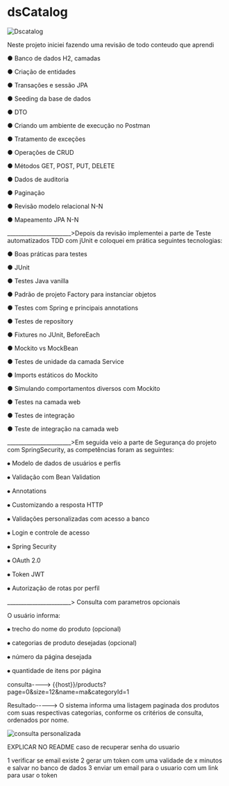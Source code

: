 # dsCatalog

![Dscatalog](https://github.com/DennerOl/dsCatalog/assets/124217386/11bf2324-61b5-41c1-af15-9cba4c2d66a9)


Neste projeto iniciei fazendo uma revisão de todo conteudo que aprendi 


●	Banco de dados H2, camadas

●	Criação de entidades

●	Transações e sessão JPA

●	Seeding da base de dados

●	DTO

●	Criando um ambiente de execução no Postman

●	Tratamento de exceções

●	Operações de CRUD

●	Métodos GET, POST, PUT, DELETE

●	Dados de auditoria

●	Paginação

●	Revisão modelo relacional N-N

●	Mapeamento JPA N-N

_______________________>Depois da revisão implementei a parte de Teste automatizados TDD com jUnit e coloquei em prática  seguintes tecnologias:


●	Boas práticas para testes

●	JUnit

●	Testes Java vanilla

●	Padrão de projeto Factory para instanciar objetos

●	Testes com Spring e principais annotations

●	Testes de repository

●	Fixtures no JUnit, BeforeEach

●	Mockito vs MockBean

●	Testes de unidade da camada Service

●	Imports estáticos do Mockito

●	Simulando comportamentos diversos com Mockito

●	Testes na camada web

●	Testes de integração

●	Teste de integração na camada web

_______________________>Em seguida veio a parte de Segurança do projeto com SpringSecurity, as competências foram as seguintes:

⦁	Modelo de dados de usuários e perfis

⦁	Validação com Bean Validation

⦁	Annotations

⦁	Customizando a resposta HTTP

⦁	Validações personalizadas com acesso a banco

⦁	Login e controle de acesso

⦁	Spring Security

⦁	OAuth 2.0

⦁	Token JWT

⦁	Autorização de rotas por perfil

_______________________> Consulta com parametros opcionais 

O usuário informa:

⦁	trecho do nome do produto (opcional)

⦁	categorias de produto desejadas (opcional)

⦁	número da página desejada

⦁	quantidade de itens por página

consulta----> {{host}}/products?page=0&size=12&name=ma&categoryId=1

Resultado-----> O sistema informa uma listagem paginada dos produtos com suas respectivas categorias, conforme os critérios de consulta, ordenados por nome.


![consulta personalizada](https://github.com/DennerOl/dsCatalog/assets/124217386/94cd783e-1f07-46ab-af7e-edbf65ed2a0e)



EXPLICAR NO README 
 caso de recuperar senha do usuario 

1 verificar se email existe
2 gerar um token com uma validade de x minutos e salvar no banco de dados
3 enviar um email para o usuario com um link para usar o token





